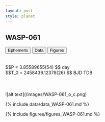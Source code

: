 ```yaml
---
layout: post
style: planet
---
```

<script src="../js/planets.js"></script>

## WASP-061

<!-- Tab links -->
<div class="tab">
<button class="tablinks" onclick="openCity(event, 'Ephemeris')">Ephemeris</button>
<button class="tablinks" onclick="openCity(event, 'Data')">Data</button>
<button class="tablinks" onclick="openCity(event, 'Figures')">Figures</button>
</div>

<!-- Tab content -->
<div id="Ephemeris" class="tabcontent" markdown="1">
<br/><br/>
$$P = 3.85589655(54) $$ day <br/>
$$T_0 = 2458439.12378(26) $$ BJD TDB
<br/><br/>
<br/><br/>
![alt text](/images/WASP-061_o_c.png)
</div>


<div id="Data" class="tabcontent" markdown="1">

{% include data/data_WASP-061.md %}

</div>

<div id="Figures" class="tabcontent" markdown="1">
{% include figures/figures_WASP-061.md %}
</div>


<script src="../js/tabs.js"></script>


